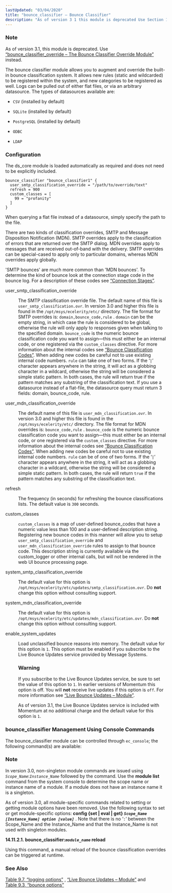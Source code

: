 ```yaml
---
lastUpdated: "03/04/2020"
title: "bounce_classifier – Bounce Classifier"
description: "As of version 3 1 this module is deprecated Use Section 14 12 bounce classifier override The Bounce Classifier Override Module instead The bounce classifier module allows you to augment and override the built in bounce classification system It allows new rules static and wildcarded to be registered within the..."
---
```


<a name="idp18011312"></a> 
### Note

As of version 3.1, this module is deprecated. Use [“bounce_classifier_override – The Bounce Classifier Override Module”](/momentum/3/3-reference/3-reference-modules-bounce-classifier-override) instead.

The bounce classifier module allows you to augment and override the built-in bounce classification system. It allows new rules (static and wildcarded) to be registered within the system, and new categories to be registered as well. Logs can be pulled out of either flat files, or via an arbitrary datasource. The types of datasources available are:

*   `CSV` (installed by default)

*   `SQLite` (installed by default)

*   `PostgreSQL` (installed by default)

*   `ODBC`

*   `LDAP`

### <a name="modules.bounce_classifier.configuration"></a> Configuration

The ds_core module is loaded automatically as required and does not need to be explicitly included.

<a name="example.bounce_classifier.3"></a> 


```
bounce_classifier "bounce_classifier1" {
  user_smtp_classification_override = "/path/to/override/text"
  refresh = 900
  custom_classes = [
    99 = "profanity"
  ]
}
```

When querying a flat file instead of a datasource, simply specify the path to the file.

There are two kinds of classification overrides, SMTP and Message Disposition Notification (MDN). SMTP overrides apply to the classification of errors that are returned over the SMTP dialog. MDN overrides apply to messages that are received out-of-band with the delivery. SMTP overrides can be special-cased to apply only to particular domains, whereas MDN overrides apply globally.

'SMTP bounces' are much more common than 'MDN bounces'. To determine the kind of bounce look at the connection stage code in the bounce log. For a description of these codes see [“Connection Stages”](/momentum/3/3-reference/3-reference-log-formats-connection-stages).

<dl class="variablelist">

<dt>user_smtp_classification_override</dt>

<dd>

The SMTP classification override file. The default name of this file is `user_smtp_classification.ovr`. In version 3.0 and higher this file is found in the `/opt/msys/ecelerity/etc/` directory. The file format for SMTP overrides is: `domain,bounce_code,rule` . `domain` can be the empty string, in which case the rule is considered to be global, otherwise the rule will only apply to responses given when talking to the specified domain. `bounce_code` is the numeric bounce classification code you want to assign—this must either be an internal code, or one registered via the `custom_classes` directive. For more information about the internal codes see [“Bounce Classification Codes”](/momentum/3/3-reference/3-reference-bounce-logger-classification-codes). When adding new codes be careful not to use existing internal code numbers. `rule` can take one of two forms. If the ‘`|`’ character appears anywhere in the string, it will act as a globbing character in a wildcard, otherwise the string will be considered a simple static pattern. In both cases, the rule will return true if the pattern matches any substring of the classification text. If you use a datasource instead of a flat-file, the datasource query must return 3 fields: domain, bounce_code, rule.

</dd>

<dt>user_mdn_classification_override</dt>

<dd>

The default name of this file is `user_mdn_classification.ovr`. In version 3.0 and higher this file is found in the `/opt/msys/ecelerity/etc/` directory. The file format for MDN overrides is: `bounce_code,rule` . `bounce_code` is the numeric bounce classification code you want to assign—this must either be an internal code, or one registered via the `custom_classes` directive. For more information about the internal codes see [“Bounce Classification Codes”](/momentum/3/3-reference/3-reference-bounce-logger-classification-codes). When adding new codes be careful not to use existing internal code numbers. `rule` can be of one of two forms. If the ‘`|`’ character appears anywhere in the string, it will act as a globbing character in a wildcard, otherwise the string will be considered a simple static pattern. In both cases, the rule will return `true` if the pattern matches any substring of the classification text.

</dd>

<dt>refresh</dt>

<dd>

The frequency (in seconds) for refreshing the bounce classifications lists. The default value is `300` seconds.

</dd>

<dt>custom_classes</dt>

<dd>

`custom_classes` is a map of user-defined bounce_codes that have a numeric value less than 100 and a user-defined description string. Registering new bounce codes in this manner will allow you to setup `user_smtp_classification_override` and `user_mdn_classification_override` rules to assign to that bounce code. This description string is currently available via the custom_logger or other internal calls, but will not be rendered in the web UI bounce processing page.

</dd>

<dt>system_smtp_classification_override</dt>

<dd>

The default value for this option is `/opt/msys/ecelerity/etc/updates/smtp_classification.ovr`. Do **not** change this option without consulting support.

</dd>

<dt>system_mdn_classification_override</dt>

<dd>

The default value for this option is `/opt/msys/ecelerity/etc/updates/mdn_classification.ovr`. Do **not** change this option without consulting support.

</dd>

<dt>enable_system_updates</dt>

<dd>

Load unclassified bounce reasons into memory. The default value for this option is `1`. This option must be enabled if you subscribe to the Live Bounce Updates service provided by Message Systems.

### Warning

If you subscribe to the Live Bounce Updates service, be sure to set the value of this option to `1`. In earlier versions of Momentum this option is off. You will **not** receive live updates if this option is `off`. For more information see [“Live Bounce Updates – Module”](/momentum/3/3-reference/3-reference-modules-live-bounce-updates).

As of version 3.1, the Live Bounce Updates service is included with Momentum at no additional charge and the default value for this option is `1`.

</dd>

</dl>

### <a name="modules.bounce_classifier.console"></a> bounce_classifier Management Using Console Commands

The bounce_classifier module can be controlled through `ec_console`; the following command(s) are available:

### Note

In version 3.0, non-singleton module commands are issued using *`Scope_Name`*:*`Instance_Name`* followed by the command. Use the **module list**      command from the system console to determine the scope name or instance name of a module. If a module does not have an instance name it is a singleton.

As of version 3.0, all module-specific commands related to setting or getting module options have been removed. Use the following syntax to set or get module-specific options: **config {set | eval | get} *`Scope_Name [Instance_Name] option [value]`*** . Note that there is no ‘`:`’ between the Scope_Name and the Instance_Name and that the Instance_Name is not used with singleton modules.

**<a name="idp18074192"></a> 14.11.2.1. bounce_classifier:*`module_name`* reload**

Using this command, a manual reload of the bounce classification overrides can be triggered at runtime.

### <a name="idp18076752"></a> See Also

[Table 9.7, “logging options”](/momentum/3/3-reference/options-summary#logging-options-table) , [“Live Bounce Updates – Module”](/momentum/3/3-reference/3-reference-modules-live-bounce-updates) and [Table 9.3, “bounce options”](/momentum/3/3-reference/options-summary#bounce-options-table)